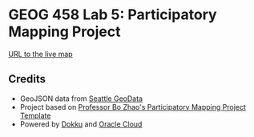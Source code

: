 # GEOG 458 Lab 5: Participatory Mapping Project

[URL to the live map](http://geog458-lab05.hutao.lawrence.moe/)

## Credits

- GeoJSON data from [Seattle GeoData](https://data-seattlecitygis.opendata.arcgis.com/maps/9baab63b52df417a9b2a168e3f288b1b/about)
- Project based on [Professor Bo Zhao's Participatory Mapping Project Template](https://github.com/jakobzhao/participatory-mapping)
- Powered by [Dokku](https://dokku.com/) and [Oracle Cloud](https://www.oracle.com/cloud/)
